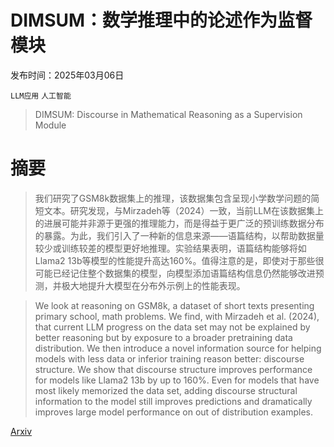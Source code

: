 # DIMSUM：数学推理中的论述作为监督模块

发布时间：2025年03月06日

`LLM应用` `人工智能`

> DIMSUM: Discourse in Mathematical Reasoning as a Supervision Module

# 摘要

> 我们研究了GSM8k数据集上的推理，该数据集包含呈现小学数学问题的简短文本。研究发现，与Mirzadeh等（2024）一致，当前LLM在该数据集上的进展可能并非源于更强的推理能力，而是得益于更广泛的预训练数据分布的暴露。为此，我们引入了一种新的信息来源——语篇结构，以帮助数据量较少或训练较差的模型更好地推理。实验结果表明，语篇结构能够将如Llama2 13b等模型的性能提升高达160%。值得注意的是，即使对于那些很可能已经记住整个数据集的模型，向模型添加语篇结构信息仍然能够改进预测，并极大地提升大模型在分布外示例上的性能表现。

> We look at reasoning on GSM8k, a dataset of short texts presenting primary school, math problems. We find, with Mirzadeh et al. (2024), that current LLM progress on the data set may not be explained by better reasoning but by exposure to a broader pretraining data distribution. We then introduce a novel information source for helping models with less data or inferior training reason better: discourse structure. We show that discourse structure improves performance for models like Llama2 13b by up to 160%. Even for models that have most likely memorized the data set, adding discourse structural information to the model still improves predictions and dramatically improves large model performance on out of distribution examples.

[Arxiv](https://arxiv.org/abs/2503.04685)